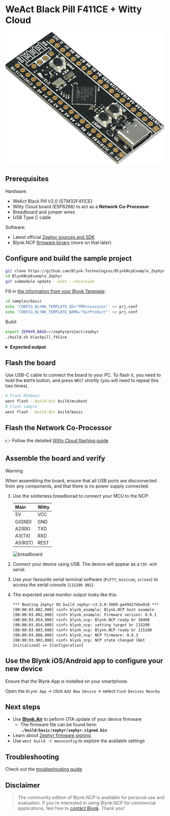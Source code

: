 
# WeAct Black Pill F411CE + Witty Cloud

![main board](../../images/WeAct-Black-Pill-STM32F411.png)

## Prerequisites

Hardware:

- WeAct Black Pill V2.0 (STM32F411CE)
- Witty Cloud board (ESP8266) to act as a **Network Co-Processor**
- Breadboard and jumper wires
- USB Type C cable

Software:

- Latest official [Zephyr sources and SDK][zephyr_sdk]
- Blynk.NCP [firmware binary][blynk_ncp_binary] (more on that later)

## Configure and build the sample project

```sh
git clone https://github.com/Blynk-Technologies/BlynkNcpExample_Zephyr
cd BlynkNcpExample_Zephyr
git submodule update --init --recursive
```

Fill in [the information from your Blynk Template](https://bit.ly/BlynkInject):

```sh
cd samples/basic
echo 'CONFIG_BLYNK_TEMPLATE_ID="TMPxxxxxxxxx"' >> prj.conf
echo 'CONFIG_BLYNK_TEMPLATE_NAME="OurProduct"' >> prj.conf
```

Build:

```sh
export ZEPHYR_BASE=~/zephyrproject/zephyr
./build.sh blackpill_f411ce
```

<details><summary><b>Expected output</b></summary>

```log
...
...
[168/169] Linking C executable zephyr/zephyr.elf
Memory region         Used Size  Region Size  %age Used
           FLASH:       59216 B     121472 B     48.75%
             RAM:       23360 B       128 KB     17.82%
        IDT_LIST:          0 GB         2 KB      0.00%
Generating files from build/basic/zephyr/zephyr.elf for board: blackpill_f411ce
image.py: sign the payload
image.py: sign the payload
image.py: sign the payload
image.py: sign the payload
[169/169] cd build/basic/zephyr && /ho...elf-file=build/basic/zephyr/zephyr.elf
[11/16] Performing build step for 'mcuboot'
[1/268] Preparing syscall dependency handling

[3/268] Generating include/generated/version.h
-- Zephyr version: 3.5.99 (/home/vshymanskyy/zephyrproject/zephyr), build: zephyr-v3.5.0-3603-g603c3af895b0
[267/268] Linking C executable zephyr/zephyr.elf
Memory region         Used Size  Region Size  %age Used
           FLASH:       27822 B        32 KB     84.91%
             RAM:       24256 B       128 KB     18.51%
        IDT_LIST:          0 GB         2 KB      0.00%
Generating files from build/mcuboot/zephyr/zephyr.elf for board: blackpill_f411ce
[268/268] cd build/mcuboot/zephyr && /...f-file=build/mcuboot/zephyr/zephyr.elf
[16/16] Completed 'mcuboot'
```

</details>

## Flash the board

Use USB-C cable to connect the board to your PC.
To flash it, you need to hold the `BOOT0` button, and press `NRST` shortly (you will need to repeat this two times).

```sh
# Flash MCUboot
west flash --build-dir build/mcuboot
# Flash sample
west flash --build-dir build/basic
```

## Flash the Network Co-Processor

👉 Follow the detailed [Witty Cloud flashing guide](../../flashing_ncp/Witty_Cloud.md)

## Assemble the board and verify

> [!WARNING]
> When assembling the board, ensure that all USB ports are disconnected from any components, and that there is no power supply connected.

1. Use the solderless breadborad to connect your MCU to the NCP:

    | Main    | Witty
    | ---     | ---
    | 5V      | VCC
    | G(GND)  | GND
    | A2(RX)  | TXD
    | A3(TX)  | RXD
    | A5(RST) | REST

    ![breadboard](https://raw.githubusercontent.com/Blynk-Technologies/BlynkNcpExample/main/docs/Boards/BlackPill-Witty.png)

2. Connect your device using USB. The device will appear as a `CDC-ACM` serial.
3. Use your favourite serial terminal software (`PuTTY`, `minicom`, `screen`) to access the serial console (`115200 8N1`).
4. The expected serial monitor output looks like this:

    ```log
    *** Booting Zephyr OS build zephyr-v3.5.0-3889-ge49d174be910 ***
    [00:00:03.002,000] <inf> blynk_example: Blynk.NCP host example
    [00:00:03.002,000] <inf> blynk_example: Firmware version: 0.0.1
    [00:00:03.854,000] <inf> blynk_ncp: Blynk.NCP ready br 38400
    [00:00:03.854,000] <inf> blynk_ncp: setting target br 115200
    [00:00:03.883,000] <inf> blynk_ncp: Blynk.NCP ready br 115200
    [00:00:03.886,000] <inf> blynk_ncp: NCP firmware: 0.6.3
    [00:00:03.903,000] <inf> blynk_ncp: NCP state changed [Not Initialized] => [Configuration]
    ```

## Use the Blynk iOS/Android app to configure your new device

Ensure that the Blynk App is installed on your smartphone.

Open the `Blynk App` -> click `Add New Device` -> select `Find Devices Nearby`


## Next steps

- Use [**Blynk.Air**](https://docs.blynk.io/en/blynk.console/blynk.air) to peform OTA update of your device firmware
  - The firmware file can be found here: **`./build/basic/zephyr/zephyr.signed.bin`**
- Learn about [Zephyr firmware signing](https://docs.zephyrproject.org/latest/develop/west/sign.html)
- Use `west build -t menuconfig` to explore the available settings

## Troubleshooting

Check out the [troubleshooting guide](../../Troubleshooting.md)

## Disclaimer

> The community edition of Blynk.NCP is available for personal use and evaluation.
If you're interested in using Blynk.NCP for commercial applications, feel free to [contact Blynk][blynk_sales]. Thank you!

[zephyr_sdk]: https://docs.zephyrproject.org/latest/develop/getting_started/index.html
[blynk_ncp_binary]: https://docs.blynk.io/en/blynk.ncp/supported-connectivity-modules
[blynk_sales]: https://blynk.io/en/contact-us-business

